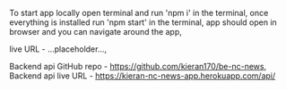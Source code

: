 To start app locally open terminal and run 'npm i' in the terminal,
once everything is installed run 'npm start' in the terminal,
app should open in browser and you can navigate around the app,

live URL - ...placeholder...,

Backend api GitHub repo - https://github.com/kieran170/be-nc-news,
Backend api live URL - https://kieran-nc-news-app.herokuapp.com/api/



